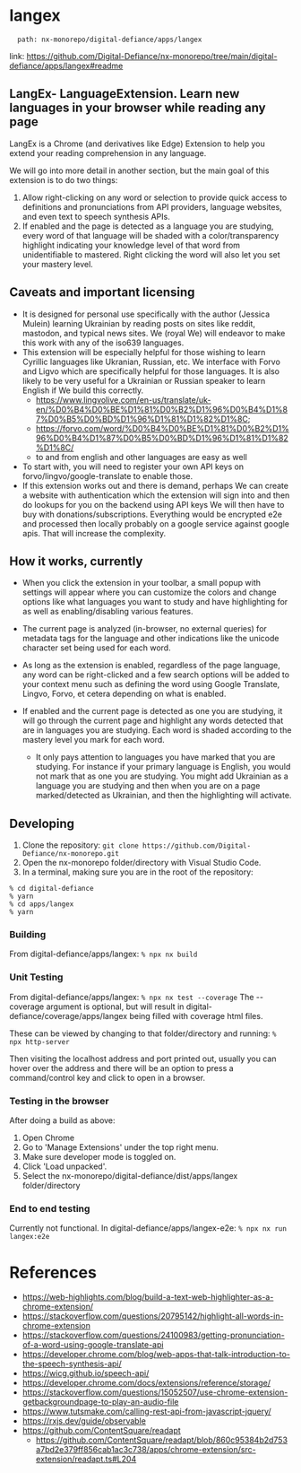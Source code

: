 # langex

```text
  path: nx-monorepo/digital-defiance/apps/langex
```

link: <https://github.com/Digital-Defiance/nx-monorepo/tree/main/digital-defiance/apps/langex#readme>

## LangEx- LanguageExtension. Learn new languages in your browser while reading any page

LangEx is a Chrome (and derivatives like Edge) Extension to help you extend your reading comprehension in any language.

We will go into more detail in another section, but the main goal of this extension is to do two things:

1. Allow right-clicking on any word or selection to provide quick access to definitions and pronunciations from API providers, language websites, and even text to speech synthesis APIs.
2. If enabled and the page is detected as a language you are studying, every word of that language will be shaded with a color/transparency highlight indicating your knowledge level of that word from unidentifiable to mastered. Right clicking the word will also let you set your mastery level.

## Caveats and important licensing

- It is designed for personal use specifically with the author (Jessica Mulein) learning Ukrainian by reading posts on sites like reddit, mastodon, and typical news sites. We (royal We) will endeavor to make this work with any of the iso639 languages.
- This extension will be especially helpful for those wishing to learn Cyrillic languages like Ukranian, Russian, etc. We interface with Forvo and Ligvo which are specifically helpful for those languages. It is also likely to be very useful for a Ukrainian or Russian speaker to learn English if We build this correctly.
  - <https://www.lingvolive.com/en-us/translate/uk-en/%D0%B4%D0%BE%D1%81%D0%B2%D1%96%D0%B4%D1%87%D0%B5%D0%BD%D1%96%D1%81%D1%82%D1%8C>;
  - <https://forvo.com/word/%D0%B4%D0%BE%D1%81%D0%B2%D1%96%D0%B4%D1%87%D0%B5%D0%BD%D1%96%D1%81%D1%82%D1%8C/>
  - to and from english and other languages are easy as well
- To start with, you will need to register your own API keys on forvo/lingvo/google-translate to enable those.
- If this extension works out and there is demand, perhaps We can create a website with authentication which the extension will sign into and then do lookups for you on the backend using API keys We will then have to buy with donations/subscriptions. Everything would be encrypted e2e and processed then locally probably on a google service against google apis. That will increase the complexity.

## How it works, currently

- When you click the extension in your toolbar, a small popup with settings will appear where you can customize the colors and change options like what languages you want to study and have highlighting for as well as enabling/disabling various features.
- The current page is analyzed (in-browser, no external queries) for metadata tags for the language and other indications like the unicode character set being used for each word.
- As long as the extension is enabled, regardless of the page language, any word can be right-clicked and a few search options will be added to your context menu such as defining the word using Google Translate, Lingvo, Forvo, et cetera depending on what is enabled.

- If enabled and the current page is detected as one you are studying, it will go through the current page and highlight any words detected that are in languages you are studying. Each word is shaded according to the mastery level you mark for each word.
  - It only pays attention to languages you have marked that you are studying.
    For instance if your primary language is English, you would not mark that as one you are studying.
    You might add Ukrainian as a language you are studying and then when you are on a page marked/detected as Ukrainian, and then the highlighting will activate.

## Developing

1. Clone the repository:
   `git clone https://github.com/Digital-Defiance/nx-monorepo.git`
2. Open the nx-monorepo folder/directory with Visual Studio Code.
3. In a terminal, making sure you are in the root of the repository:

```text
% cd digital-defiance
% yarn
% cd apps/langex
% yarn
```

### Building

From digital-defiance/apps/langex:
`% npx nx build`

### Unit Testing

From digital-defiance/apps/langex:
`% npx nx test --coverage`
The --coverage argument is optional, but will result in digital-defiance/coverage/apps/langex being filled with coverage html files.

These can be viewed by changing to that folder/directory and running:
`% npx http-server`

Then visiting the localhost address and port printed out, usually you can hover over the address and there will be an option to press a command/control key and click to open in a browser.

### Testing in the browser

After doing a build as above:

1. Open Chrome
2. Go to 'Manage Extensions' under the top right menu.
3. Make sure developer mode is toggled on.
4. Click 'Load unpacked'.
5. Select the nx-monorepo/digital-defiance/dist/apps/langex folder/directory

### End to end testing

Currently not functional.
In digital-defiance/apps/langex-e2e:
`% npx nx run langex:e2e`

# References

- https://web-highlights.com/blog/build-a-text-web-highlighter-as-a-chrome-extension/
- https://stackoverflow.com/questions/20795142/highlight-all-words-in-chrome-extension
- https://stackoverflow.com/questions/24100983/getting-pronunciation-of-a-word-using-google-translate-api
- https://developer.chrome.com/blog/web-apps-that-talk-introduction-to-the-speech-synthesis-api/
- https://wicg.github.io/speech-api/
- https://developer.chrome.com/docs/extensions/reference/storage/
- https://stackoverflow.com/questions/15052507/use-chrome-extension-getbackgroundpage-to-play-an-audio-file
- https://www.tutsmake.com/calling-rest-api-from-javascript-jquery/
- https://rxjs.dev/guide/observable
- https://github.com/ContentSquare/readapt
  - https://github.com/ContentSquare/readapt/blob/860c95384b2d753a7bd2e379ff856cab1ac3c738/apps/chrome-extension/src-extension/readapt.ts#L204
